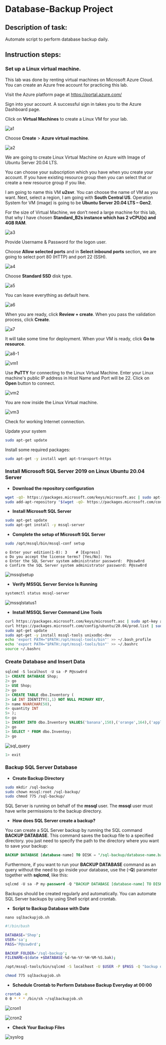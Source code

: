 # Database-Backup Project

## Description of task:

Automate script to perform database backup daily.

## Instruction steps:

### Set up a Linux virtual machine.

This lab was done by renting virtual machines on Microsoft Azure Cloud. You can create an Azure free account for practicing this lab.

Visit the Azure platform page at https://portal.azure.com/

Sign into your account. A successful sign in takes you to the Azure Dashboard page.

Click on **Virtual Machines** to create a Linux VM for your lab.

![a1](https://raw.githubusercontent.com/vottri/Database-Backup/main/material/a1.png)

Choose **Create** > **Azure virtual machine**.

![a2](https://raw.githubusercontent.com/vottri/Database-Backup/main/material/a2.png)

We are going to create Linux Virtual Machine on Azure with Image of Ubuntu Server 20.04 LTS.

You can choose your subscription which you have when you create your account. If you have existing resource group then you can select that or create a new resource group if you like.

I am going to name this VM **u2svr**. You can choose the name of VM as you want. Next, select a region, I am going with **South Central US**. Operation System for VM (image) is going to be **Ubuntu Server 20.04 LTS – Gen2**.

For the size of Virtual Machine, we don’t need a large machine for this lab, that why I have chosen **Standard_B2s instance which has 2 vCPU(s) and 4GB RAM**.

![a3](https://raw.githubusercontent.com/vottri/Database-Backup/main/material/a3.png)

Provide Username & Password for the logon user.

Choose **Allow selected ports** and in **Select inbound ports** section, we are going to select port 80 (HTTP) and port 22 (SSH).

![a4](https://raw.githubusercontent.com/vottri/Database-Backup/main/material/a4.png)

Choose **Standard SSD** disk type.

![a5](https://raw.githubusercontent.com/vottri/Database-Backup/main/material/a5.png)

You can leave everything as default here. 

![a6](https://raw.githubusercontent.com/vottri/Database-Backup/main/material/a6.png)

When you are ready, click **Review + create**. When you pass the validation process, click **Create**.

![a7](https://raw.githubusercontent.com/vottri/Database-Backup/main/material/a7.png)

It will take some time for deployment. When your VM is ready, click **Go to resource**.

![a8-1](https://raw.githubusercontent.com/vottri/Database-Backup/main/material/a8-1.png)

![vm1](https://raw.githubusercontent.com/vottri/Database-Backup/main/material/vm1.png)

Use **PuTTY** for connecting to the Linux Virtual Machine. Enter your Linux machine's public IP address in Host Name and Port will be 22. Click on **Open** button to connect.

![vm2](https://raw.githubusercontent.com/vottri/Database-Backup/main/material/vm2.png)

You are now inside the Linux Virtual machine.

![vm3](https://raw.githubusercontent.com/vottri/Database-Backup/main/material/vm3.png)

Check for working Internet connection.

Update your system

```sh
sudo apt-get update
```

Install some required packages:

```sh
sudo apt-get -y install wget apt-transport-https
```

### Install Microsoft SQL Server 2019 on Linux Ubuntu 20.04 Server

- **Download the repository configuration**

```sh
wget -qO- https://packages.microsoft.com/keys/microsoft.asc | sudo apt-key add -
sudo add-apt-repository "$(wget -qO- https://packages.microsoft.com/config/ubuntu/20.04/mssql-server-2019.list)"
```

- **Install Microsoft SQL Server**

```sh
sudo apt-get update
sudo apt-get install -y mssql-server
```

- **Complete the setup of Microsoft SQL Server**

```sh
sudo /opt/mssql/bin/mssql-conf setup
```

```
o Enter your edition(1-8): 3 	# [Express]
o Do you accept the license terms? [Yes/No]: Yes
o Enter the SQL Server system administrator password:  P@ssw0rd
o Confirm the SQL Server system administrator password: P@ssw0rd
```

![mssqlsetup](https://raw.githubusercontent.com/vottri/Database-Backup/main/material/mssqlsetup.png)

- **Verify MSSQL Server Service Is Running**

```sh
systemctl status mssql-server
```             

![mssqlstatus1](https://raw.githubusercontent.com/vottri/Database-Backup/main/material/mssqlstatus1.png)

- **Install MSSQL Server Command Line Tools**

```sh
curl https://packages.microsoft.com/keys/microsoft.asc | sudo apt-key add -
curl https://packages.microsoft.com/config/ubuntu/20.04/prod.list | sudo tee /etc/apt/sources.list.d/msprod.list
sudo apt-get update
sudo apt-get -y install mssql-tools unixodbc-dev
echo 'export PATH="$PATH:/opt/mssql-tools/bin"' >> ~/.bash_profile
echo 'export PATH="$PATH:/opt/mssql-tools/bin"' >> ~/.bashrc 
source ~/.bashrc
```

### Create Database and Insert Data

```sql
sqlcmd -S localhost -U sa -P P@ssw0rd
1> CREATE DATABASE Shop;
2> go
1> USE Shop;
2> go
1> CREATE TABLE dbo.Inventory (
2> id INT IDENTITY(1,1) NOT NULL PRIMARY KEY,
3> name NVARCHAR(50),
4> quantity INT
5> );
6> go
1> INSERT INTO dbo.Inventory VALUES('banana',150),('orange',164),('apple',120);
2> go
1> SELECT * FROM dbo.Inventoy;
2> go
```
![sql_query](https://raw.githubusercontent.com/vottri/Database-Backup/main/material/SQL%20query.png)

```sql
1> exit
```

### Backup SQL Server Database

- **Create Backup Directory**

```sh
sudo mkdir /sql-backup
sudo chown mssql:root /sql-backup/
sudo chmod 775 /sql-backup/
```

SQL Server is running on behalf of the **mssql** user. The **mssql** user must have write permissions to the backup directory.

- **How does SQL Server create a backup?**

You can create a SQL Server backup by running the SQL command **BACKUP DATABASE**. This command saves the backup file to a specified directory. you just need to specify the path to the directory where you want to save your backup:

```sql
BACKUP DATABASE [database-name] TO DISK = "/sql-backup/database-name.bak";
```

Furthermore, if you want to run your **BACKUP DATABASE** command as an query without the need to go inside your database, use the (**-Q**) parameter together with **sqlcmd**, like this:

```sql
sqlcmd -U sa -P my-password -Q "BACKUP DATABASE [database-name] TO DISK = '/sql-backup/database-name.bak';"
```

Backups should be created regularly and automatically. You can automate SQL Server backups by using Shell script and crontab.

- **Script to Backup Database with Date**

```
nano sqlbackupjob.sh
```

```sh
#!/bin/bash

DATABASE='Shop';
USER='sa';
PASS='P@ssw0rd';

BACKUP_FOLDER='/sql-backup';
FILENAME=$(date +$DATABASE-%d-%m-%Y-%H-%M-%S.bak);

/opt/mssql-tools/bin/sqlcmd -S localhost -U $USER -P $PASS -Q "backup database $DATABASE to disk='$BACKUP_FOLDER/$FILENAME';"
```

```sh
chmod 775 sqlbackupjob.sh
```

- **Schedule Crontab to Perform Database Backup Everyday at 00:00**

```sh
crontab -e
0 0 * * * /bin/sh ~/sqlbackupjob.sh
```

![cron1](https://raw.githubusercontent.com/vottri/Database-Backup/main/material/cron1.png)

![cron2](https://raw.githubusercontent.com/vottri/Database-Backup/main/material/cron2.png)

- **Check Your Backup Files**

![syslog](https://raw.githubusercontent.com/vottri/Database-Backup/main/material/syslog.png)


       
